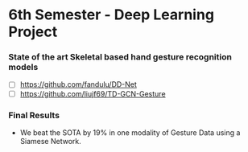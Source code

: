 # 6th Semester - Deep Learning Project

### State of the art Skeletal based hand gesture recognition models
- [ ] https://github.com/fandulu/DD-Net 
- [ ] https://github.com/liujf69/TD-GCN-Gesture

### Final Results 

- We beat the SOTA by 19% in one modality of Gesture Data using a Siamese Network. 
